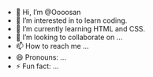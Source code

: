 - 👋 Hi, I’m @Oooosan
- 👀 I’m interested in to learn coding.
- 🌱 I’m currently learning HTML and CSS.
- 💞️ I’m looking to collaborate on ...
- 📫 How to reach me ...
- 😄 Pronouns: ...
- ⚡ Fun fact: ...

<!---
Oooosan/Oooosan is a ✨ special ✨ repository because its `README.md` (this file) appears on your GitHub profile.
You can click the Preview link to take a look at your changes.
--->

